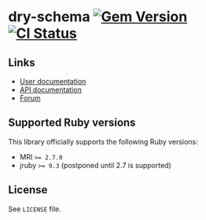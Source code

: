 <!--- this file is synced from dry-rb/template-gem project -->
[gem]: https://rubygems.org/gems/dry-schema
[actions]: https://github.com/dry-rb/dry-schema/actions

# dry-schema [![Gem Version](https://badge.fury.io/rb/dry-schema.svg)][gem] [![CI Status](https://github.com/dry-rb/dry-schema/workflows/ci/badge.svg)][actions]

## Links

* [User documentation](https://dry-rb.org/gems/dry-schema)
* [API documentation](http://rubydoc.info/gems/dry-schema)
* [Forum](https://discourse.dry-rb.org)

## Supported Ruby versions

This library officially supports the following Ruby versions:

* MRI `>= 2.7.0`
* jruby `>= 9.3` (postponed until 2.7 is supported)

## License

See `LICENSE` file.
